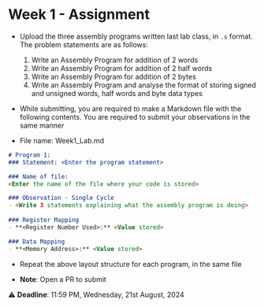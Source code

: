 # Week 1 - Assignment

- Upload the three assembly programs written last lab class, in `.s` format. The problem statements are as follows:
	1. Write an Assembly Program for addition of 2 words
	2. Write an Assembly Program for addition of 2 half words
	3. Write an Assembly Program for addition of 2 bytes
	4. Write an Assembly Program and analyse the format of storing signed and unsigned words, half words and byte data types
- While submitting, you are required to make a Markdown file with the following contents. You are required to submit your observations in the same manner

- File name: Week1_Lab.md
```markdown
# Program 1: 
### Statement: <Enter the program statement>

### Name of file:
<Enter the name of the file where your code is stored>

### Observation - Single Cycle
- <Write 3 statements explaining what the assembly program is doing>
 
### Register Mapping
- **<Register Number Used>:** <Value stored>

### Data Mapping
- **<Memory Address>:** <Value stored>
```
- Repeat the above layout structure for each program, in the same file

- **Note**: Open a PR to submit

:warning: **Deadline**: 11:59 PM, Wednesday, 21st August, 2024
